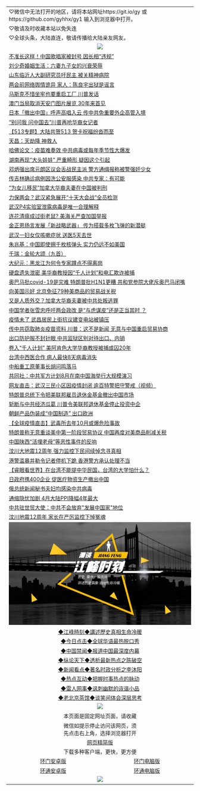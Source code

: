  <table>
 
<tr>
<td colspan="2" align=left>
♡微信中无法打开的地区，请将本站网址https://git.io/gy 或 https://github.com/gyhhx/gy1 输入到浏览器中打开。 
 </td>
</tr>
 <tr>
 <td colspan="2" align=left>
♡敬请及时收藏本站以免失连
 </td>
   <tr>
<td colspan="2" align=left>
♡全球头条，大陆直连，敬请传播给大陆亲友网友。
 </td>
</tr>
 
 <tr>
    <td colspan="2" align=center><img src="https://cdn.jsdelivr.net/gh/gyoupiodf/im1/%E7%BD%91%E9%97%A8%E6%96%B0%E9%97%BB1.jpg"></td>
 </tr>
<tr><td colspan="2" align="left"><a href="https://img.xdraf.store/?name=c1170092&key=ygwgqhhegmyfhual&from=gy">不准长这样！中国歌唱家被封号 因长相“违规”</a></td></tr>
<tr><td colspan="2" align="left"><a href="https://img.xdraf.store/?name=c1170080&key=ygwgqhhegmyfhual&from=gy">刘少奇婚姻生活：六妻九子女的兴衰荣辱</a></td></tr>
<tr><td colspan="2" align="left"><a href="https://img.xdraf.store/?name=c1170040&key=ygwgqhhegmyfhual&from=gy">山东临沂人大副研究员吁民主 被关精神病院</a></td></tr>
<tr><td colspan="2" align="left"><a href="https://img.xdraf.store/?name=c1170053&key=ygwgqhhegmyfhual&from=gy">两会前网络舆情诡异 家人：陈良宇出狱是谣言</a></td></tr>
<tr><td colspan="2" align="left"><a href="https://img.xdraf.store/?name=c1170007&key=ygwgqhhegmyfhual&from=gy">马斯克不惜坐牢也要重启工厂 川普发话</a></td></tr>
<tr><td colspan="2" align="left"><a href="https://img.xdraf.store/?name=c1170034&key=ygwgqhhegmyfhual&from=gy">澳门当局取消天安门图片展览 30年来首见</a></td></tr>
<tr><td colspan="2" align="left"><a href="https://img.xdraf.store/?name=c1170082&key=ygwgqhhegmyfhual&from=gy">日本「撤出中国」呼声高唱入云 传中共免重要外企高管入境</a></td></tr>
<tr><td colspan="2" align="left"><a href="https://img.xdraf.store/?name=c1170044&key=ygwgqhhegmyfhual&from=gy">“别问我 问中国去”川普再呛华裔女记者</a></td></tr>
<tr><td colspan="2" align="left"><a href="https://img.xdraf.store/?name=c1170065&key=ygwgqhhegmyfhual&from=gy">【513专题】大陆共贺513 贺卡祝福纷沓而至</a></td></tr>
<tr><td colspan="2" align="left"><a href="https://img.xdraf.store/?name=c1170056&key=ygwgqhhegmyfhual&from=gy">天昌：天劫降 神救人</a></td></tr>
<tr><td colspan="2" align="left"><a href="https://img.xdraf.store/?name=c1170048&key=ygwgqhhegmyfhual&from=gy">哈佛论文：疫苗难奏效 中共病毒或每年季节性大爆发</a></td></tr>
<tr><td colspan="2" align="left"><a href="https://img.xdraf.store/?name=c1170091&key=ygwgqhhegmyfhual&from=gy">湖南再现“大头娃娃” 严重畸形 疑因这个引起</a></td></tr>
<tr><td colspan="2" align="left"><a href="https://img.xdraf.store/?name=c1170083&key=ygwgqhhegmyfhual&from=gy">邓炳强出席元朗区议会舌战民主派 警方通缉报称被警强奸少女</a></td></tr>
<tr><td colspan="2" align="left"><a href="https://img.xdraf.store/?name=c1170088&key=ygwgqhhegmyfhual&from=gy">传吉林确诊病例因洗公安服感染 中共专家：有可能</a></td></tr>
<tr><td colspan="2" align="left"><a href="https://img.xdraf.store/?name=c1170062&key=ygwgqhhegmyfhual&from=gy">“为女儿移民”加拿大华裔夫妻在中国被判刑</a></td></tr>
<tr><td colspan="2" align="left"><a href="https://img.xdraf.store/?name=c1170086&key=ygwgqhhegmyfhual&from=gy">力保两会？武汉紧急展开“十天大会战”全员检测</a></td></tr>
<tr><td colspan="2" align="left"><a href="https://img.xdraf.store/?name=c1170090&key=ygwgqhhegmyfhual&from=gy">武汉P4实验室泄露病毒是唯一合理解释</a></td></tr>
<tr><td colspan="2" align="left"><a href="https://img.xdraf.store/?name=c1170058&key=ygwgqhhegmyfhual&from=gy">连花清瘟成过街老鼠? 美海关严查加国举报</a></td></tr>
<tr><td colspan="2" align="left"><a href="https://img.xdraf.store/?name=c1170081&key=ygwgqhhegmyfhual&from=gy">金正恩扬言发展「新战略武器」 传为搭载多枚飞弹的新潜艇</a></td></tr>
<tr><td colspan="2" align="left"><a href="https://img.xdraf.store/?name=c1170063&key=ygwgqhhegmyfhual&from=gy">武汉一妇女仅咳嗽症状 送医5天去世</a></td></tr>
<tr><td colspan="2" align="left"><a href="https://img.xdraf.store/?name=c1170025&key=ygwgqhhegmyfhual&from=gy">朱兆基：中国即使拥千枚核弹头 实力仍远不如美国</a></td></tr>
<tr><td colspan="2" align="left"><a href="https://img.xdraf.store/?name=c1170057&key=ygwgqhhegmyfhual&from=gy">千瑞：金轮大颂（九首）</a></td></tr>
<tr><td colspan="2" align="left"><a href="https://img.xdraf.store/?name=c1170043&key=ygwgqhhegmyfhual&from=gy">大纪元：黑龙江为何令专家蹲点不得离岗</a></td></tr>
<tr><td colspan="2" align="left"><a href="https://img.xdraf.store/?name=c1170054&key=ygwgqhhegmyfhual&from=gy">硬盘遗失泄密 美华裔教授因“千人计划”和电汇欺诈被捕</a></td></tr>
<tr><td colspan="2" align="left"><a href="https://img.xdraf.store/?name=c1170035&key=ygwgqhhegmyfhual&from=gy">奥巴马批covid-19是灾难 特朗普批H1N1更糟 共和党参院大佬斥奥巴马闭嘴</a></td></tr>
<tr><td colspan="2" align="left"><a href="https://img.xdraf.store/?name=c1170064&key=ygwgqhhegmyfhual&from=gy">向美国示好 北京免征79种美商品的贸易战关税</a></td></tr>
<tr><td colspan="2" align="left"><a href="https://img.xdraf.store/?name=c1170076&key=ygwgqhhegmyfhual&from=gy">又是人质外交？加拿大华裔夫妻被中共处叛逃罪</a></td></tr>
<tr><td colspan="2" align="left"><a href="https://img.xdraf.store/?name=c1170068&key=ygwgqhhegmyfhual&from=gy">中国学者张雪忠呼吁两会政改 是“与虎谋皮”还是正当其时 ？</a></td></tr>
<tr><td colspan="2" align="left"><a href="https://img.xdraf.store/?name=c1170087&key=ygwgqhhegmyfhual&from=gy">疫情未了 武昌居民上街抗议建变电站被镇压</a></td></tr>
<tr><td colspan="2" align="left"><a href="https://img.xdraf.store/?name=c1170016&key=ygwgqhhegmyfhual&from=gy">传中共窃取肺炎疫苗资料 川普：这不是新闻 无意与中国重启贸易协商</a></td></tr>
<tr><td colspan="2" align="left"><a href="https://img.xdraf.store/?name=c1170066&key=ygwgqhhegmyfhual&from=gy">出口防护服不封针眼 中共监狱区别对待出口、内销</a></td></tr>
<tr><td colspan="2" align="left"><a href="https://img.xdraf.store/?name=c1170089&key=ygwgqhhegmyfhual&from=gy">卷入“千人计划” 美阿肯色大学华裔教授被捕或囚20年</a></td></tr>
<tr><td colspan="2" align="left"><a href="https://img.xdraf.store/?name=c1170078&key=ygwgqhhegmyfhual&from=gy">台湾中西医合作 病人最快8天病毒消失</a></td></tr>
<tr><td colspan="2" align="left"><a href="https://img.xdraf.store/?name=c1170021&key=ygwgqhhegmyfhual&from=gy">中船重工原董事长胡问鸣落马</a></td></tr>
<tr><td colspan="2" align="left"><a href="https://img.xdraf.store/?name=c1170070&key=ygwgqhhegmyfhual&from=gy">共同社：中共军方计划8月在南中国海举行大规模演习</a></td></tr>
<tr><td colspan="2" align="left"><a href="https://img.xdraf.store/?name=c1170023&key=ygwgqhhegmyfhual&from=gy">网友直击：武汉三民小区因疫情封闭  逾百特警把守警戒（视频）</a></td></tr>
<tr><td colspan="2" align="left"><a href="https://img.xdraf.store/?name=c1170072&key=ygwgqhhegmyfhual&from=gy">特朗普总统下令把美联邦雇员退休金基金撤出中国市场</a></td></tr>
<tr><td colspan="2" align="left"><a href="https://img.xdraf.store/?name=c1170009&key=ygwgqhhegmyfhual&from=gy">斩断与中共经济瓜葛 川普令美联邦退休基金停止投资中企</a></td></tr>
<tr><td colspan="2" align="left"><a href="https://img.xdraf.store/?name=c1170039&key=ygwgqhhegmyfhual&from=gy">朝鲜产品伪装成“中国制造” 出口欧洲</a></td></tr>
<tr><td colspan="2" align="left"><a href="https://img.xdraf.store/?name=c1170051&key=ygwgqhhegmyfhual&from=gy">【全球疫情直击】武毒所去年10月或爆危险事故</a></td></tr>
<tr><td colspan="2" align="left"><a href="https://img.xdraf.store/?name=c1170011&key=ygwgqhhegmyfhual&from=gy">特朗普称无意重谈美中第一阶段贸易协议 中国再度对美商品削减关税</a></td></tr>
<tr><td colspan="2" align="left"><a href="https://img.xdraf.store/?name=c1170069&key=ygwgqhhegmyfhual&from=gy">中国陕西“活埋老母”等恶性事件的反响</a></td></tr>
<tr><td colspan="2" align="left"><a href="https://img.xdraf.store/?name=c1170077&key=ygwgqhhegmyfhual&from=gy">汶川大地震12周年 强力监控下民间续悼念寻真相</a></td></tr>
<tr><td colspan="2" align="left"><a href="https://img.xdraf.store/?name=c1170015&key=ygwgqhhegmyfhual&from=gy">港警滥暴并勒令记者停机下跪 香港警方承认处理不当</a></td></tr>
<tr><td colspan="2" align="left"><a href="https://img.xdraf.store/?name=c1170026&key=ygwgqhhegmyfhual&from=gy">【睿眼看世界】在台湾不能提中华民国，台湾的大学怕什么？</a></td></tr>
<tr><td colspan="2" align="left"><a href="https://img.xdraf.store/?name=c1170061&key=ygwgqhhegmyfhual&from=gy">日政府携400企业 促医疗物资生产撤出中国</a></td></tr>
<tr><td colspan="2" align="left"><a href="https://img.xdraf.store/?name=c1170052&key=ygwgqhhegmyfhual&from=gy">俄总统新闻秘书夫妇均感染中共病毒</a></td></tr>
<tr><td colspan="2" align="left"><a href="https://img.xdraf.store/?name=c1170022&key=ygwgqhhegmyfhual&from=gy">通缩隐忧加剧 4月大陆PPI降幅4年最大</a></td></tr>
<tr><td colspan="2" align="left"><a href="https://img.xdraf.store/?name=c1170075&key=ygwgqhhegmyfhual&from=gy">中共驻世贸大使：中共不会放弃&quot;发展中国家&quot;地位</a></td></tr>
<tr><td colspan="2" align="left"><a href="https://img.xdraf.store/?name=c1170006&key=ygwgqhhegmyfhual&from=gy">汶川地震12周年 家长在严厉监控下悼冤魂</a></td></tr>

 <tr>
   <td colspan="2" align=center><img src="https://github.com/gyoupiodf/im1/blob/master/jf-1.jpg"></td>
  </tr>
   <tr>
   <td colspan="2" align=center> 
<a href="https://img.xdraf.store/oo.aspx?name=c922850&key=ygwgqhhegmyfhual&from=gy&tag=9877">◆江峰時刻◆講述歷史真相生命冷暖</a><br/>
    </td>
  </tr>
   <tr>
   <td colspan="2" align=center> 
<a href="https://img.xdraf.store/oo.aspx?name=c816850&key=ygwgqhhegmyfhual&from=gy&tag=9877">◆今日点击◆全球华语最热脱口秀</a><br/>
    </td>
  </tr>
  <tr>
  <td colspan="2" align=center>
<a href="https://img.xdraf.store/oo.aspx?name=c816860&key=ygwgqhhegmyfhual&from=gy&tag=99733110">◆中国禁闻◆报道中国最深度内幕</a><br/>
   </tr>
  <tr>
     <td colspan="2" align=center>
<a href="https://img.xdraf.store/oo.aspx?name=c816855&key=ygwgqhhegmyfhual&from=gy&tag=997110">◆纵论天下◆透析最新热点之陈破空</a><br/>
   </tr>
   <tr>
      <td colspan="2" align=center>
<a href="https://img.xdraf.store/oo.aspx?name=c838308&key=ygwgqhhegmyfhual&from=gy&tag=9973110">◆新闻看点◆著名时政分析之李沐阳</a><br/>
   </tr>
   <tr>
     <td colspan="2" align=center>
<a href="https://img.xdraf.store/oo.aspx?name=c816852&key=ygwgqhhegmyfhual&from=gy&tag=9733110">◆热点互动◆把握时事热点的脉动</a><br/>
   </tr>
   <tr>
      <td colspan="2" align=center>
<a href="https://img.xdraf.store/oo.aspx?name=c816694&key=ygwgqhhegmyfhual&from=gy&tag=93310">◆雷人网事◆讽刺幽默的诙谐小品</a><br/>
   </tr>
   <tr>
    <td colspan="2" align=center>
<a href="https://img.xdraf.store/oo.aspx?name=c816650&key=ygwgqhhegmyfhual&from=gy&tag=9973110">◆老北京茶馆◆谈笑间体会深层思考</a><br/>
   </tr>

  <tr>
    <td colspan="2" align="center"><img src="https://cdn.jsdelivr.net/gh/opipe/up/oGate65.jpg"/></td>
  </tr>
  <tr>
    <td colspan="2" align="center">本页面是固定网址页面，请收藏</td>
  <tr>
  <tr>
    <td colspan="2" align="center">微信如提示停止访问该网页，须<br/>先点击右上角，选择浏览器打开</td>
  <tr>
  <tr>
    <td colspan="2" align="center"><a href="https://gitcdn.xyz/cdn/otiny/up/master/show004.htm">网页精简版</a></td>
  </tr>
  <tr>
    <td colspan="2" align="center">下载多种客户端，更快，更方便</td>
  <tr>
  <tr>
    <td align="center"><a href="https://cdn.jsdelivr.net/gh/opipe/up/oGatea.apk">环门安卓版</a></td>
    <td align="center"><a href="https://cdn.jsdelivr.net/gh/opipe/up/oGate.zip">环门电脑版</a></td>
  </tr>
  <tr>
    <td align="center"><a href="https://cdn.jsdelivr.net/gh/opipe/up/oPipe.apk">环通安卓版</a></td>
    <td align="center"><a href="https://raw.githubusercontent.com/opipe/up/master/oPipe.zip">环通电脑版</a></td>
  </tr>
  <tr>
    <td colspan="2" align="center"><img src="https://cdn.jsdelivr.net/gh/opipe/up/oGate640.jpg"/></td>
  </tr>
</table>
